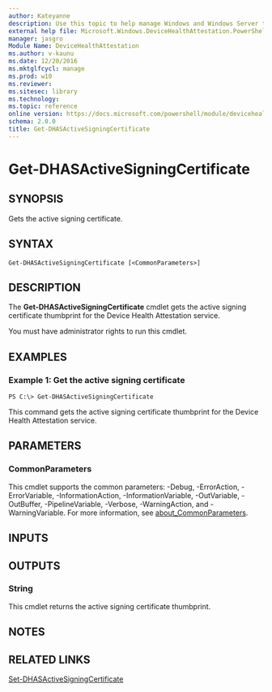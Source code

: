 ```yaml
---
author: Kateyanne
description: Use this topic to help manage Windows and Windows Server technologies with Windows PowerShell.
external help file: Microsoft.Windows.DeviceHealthAttestation.PowerShell.dll-Help.xml
manager: jasgro
Module Name: DeviceHealthAttestation
ms.author: v-kaunu
ms.date: 12/20/2016
ms.mktglfcycl: manage
ms.prod: w10
ms.reviewer: 
ms.sitesec: library
ms.technology: 
ms.topic: reference
online version: https://docs.microsoft.com/powershell/module/devicehealthattestation/get-dhasactivesigningcertificate?view=windowsserver2022-ps&wt.mc_id=ps-gethelp
schema: 2.0.0
title: Get-DHASActiveSigningCertificate
---
```


# Get-DHASActiveSigningCertificate

## SYNOPSIS
Gets the active signing certificate.

## SYNTAX

```
Get-DHASActiveSigningCertificate [<CommonParameters>]
```

## DESCRIPTION
The **Get-DHASActiveSigningCertificate** cmdlet gets the active signing certificate thumbprint for the Device Health Attestation service.

You must have administrator rights to run this cmdlet.

## EXAMPLES

### Example 1: Get the active signing certificate
```
PS C:\> Get-DHASActiveSigningCertificate
```

This command gets the active signing certificate thumbprint for the Device Health Attestation service.

## PARAMETERS

### CommonParameters
This cmdlet supports the common parameters: -Debug, -ErrorAction, -ErrorVariable, -InformationAction, -InformationVariable, -OutVariable, -OutBuffer, -PipelineVariable, -Verbose, -WarningAction, and -WarningVariable. For more information, see [about_CommonParameters](https://go.microsoft.com/fwlink/?LinkID=113216).

## INPUTS

## OUTPUTS

### String
This cmdlet returns the active signing certificate thumbprint.

## NOTES

## RELATED LINKS

[Set-DHASActiveSigningCertificate](./Set-DHASActiveSigningCertificate.md)

